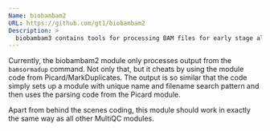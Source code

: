 ```yaml
---
Name: biobambam2
URL: https://github.com/gt1/biobambam2
Description: >
  biobambam3 contains tools for processing BAM files for early stage alignment file processing
---
```


Currently, the biobambam2 module only processes output from the `bamsormadup` command.
Not only that, but it cheats by using the module code from Picard/MarkDuplicates.
The output is so similar that the code simply sets up a module with unique name and
filename search pattern and then uses the parsing code from the Picard module.

Apart from behind the scenes coding, this module should work in exactly the same way
as all other MultiQC modules.
